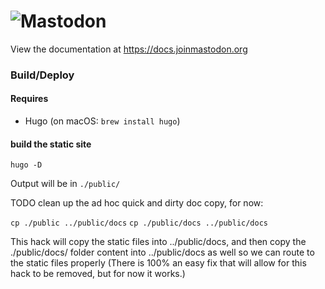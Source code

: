 ![Mastodon](https://i.imgur.com/NhZc40l.png)
====

View the documentation at <https://docs.joinmastodon.org>

### Build/Deploy

#### Requires
* Hugo (on macOS: `brew install hugo`)


#### build the static site
`hugo -D` 

Output will be in `./public/` 

TODO clean up the ad hoc quick and dirty doc copy, for now:

`cp ./public ../public/docs`
`cp ./public/docs ../public/docs`

This hack will copy the static files into ../public/docs, and then copy the ./public/docs/ folder content into ../public/docs as well so we can route to the static files properly (There is 100% an easy fix that will allow for this hack to be removed, but for now it works.)